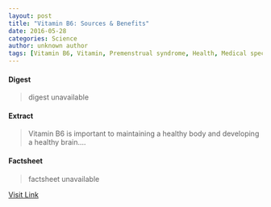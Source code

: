 ```yaml
---
layout: post
title: "Vitamin B6: Sources & Benefits"
date: 2016-05-28
categories: Science
author: unknown author
tags: [Vitamin B6, Vitamin, Premenstrual syndrome, Health, Medical specialties, Clinical medicine]
---
```



#### Digest
>digest unavailable

#### Extract
>Vitamin B6 is important to maintaining a healthy body and developing a healthy brain....

#### Factsheet
>factsheet unavailable

[Visit Link](http://www.livescience.com/51920-vitamin-b6.html)


